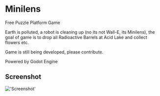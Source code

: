 # Minilens
Free Puzzle Platform Game

Earth is polluted, a robot is cleaning up (no its not Wall-E, its Minilens), the goal of game is to drop all Radioactive Barrels at Acid Lake and collect flowers etc.

Game is still being developed, please contribute.

Powered by Godot Engine
## Screenshot
!['Screenshot'](http://i.imgur.com/Nuu6g6j.png)
